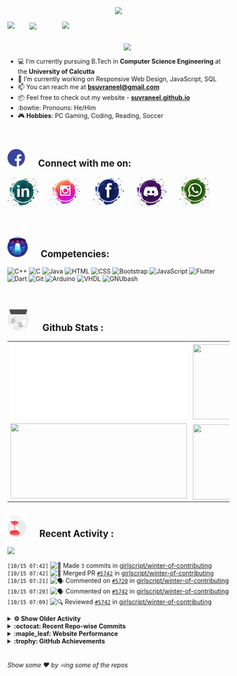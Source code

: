 <!--
[![Header](https://raw.githubusercontent.com/Suvraneel/Suvraneel/master/res/Github%20readme%20Header.png "Portfolio Website")]
(https://suvraneel.github.io/)
-->
<p align="center">
<img src="https://profile-counter.glitch.me/{Suvraneel}/count.svg"></p>

<p>
  <a href=https://open.spotify.com/user/4bio4arq8izb9sba4ly6al54v>
   <img align="right" src="https://spotify-diablo.vercel.app/api/spotify" height=auto width="380">
  </a>
  <img align="center" src="https://readme-typing-svg.herokuapp.com?font=Playfair+Display&color=F70000&size=30&center=true&vCenter=true&multiline=true&weight=100&height=100&width=220&lines=Hey+there%2C;I'm+Suvraneel+!">
  <img align="left" src="https://media.tenor.com/images/043986fe5f470eeb6d86515e6cda30fe/tenor.gif" width="50">
</p>
<br>
<a href="https://suvraneel.github.io" target="_blank"><img align='right' src="https://raw.githubusercontent.com/Suvraneel/Suvraneel/master/res/readme_banner.gif" width="240" height="auto"></a>
<br>

- :computer: I’m currently pursuing B.Tech in **Computer Science Engineering** at the **University of Calcutta**
- :crystal_ball: I’m currently working on Responsive Web Design, JavaScript, SQL
- :mailbox: You can reach me at **bsuvraneel@gmail.com**
- :package: Feel free to check out my website - [**suvraneel.github.io**](https://suvraneel.github.io/)
- :bowtie: Pronouns: He/Him
- :video_game: **Hobbies**: PC Gaming, Coding, Reading, Soccer

<br>
<h2 align=left>
<img src="https://raw.githubusercontent.com/Suvraneel/Suvraneel/master/res/social.gif" height="40" width= auto>
&nbsp;&nbsp;&nbsp;&nbsp;
Connect with me on:
<br></h2>

<p>
<a href="https://www.linkedin.com/in/suvraneel-bhuin" target="_blank">
<img src="https://raw.githubusercontent.com/Suvraneel/Suvraneel/master/res/in.png" height="70" width= auto></a>
&nbsp;&nbsp;&nbsp;&nbsp;&nbsp;
<a href="https://www.instagram.com/el_diablo_suvraneel" target="_blank">
<img src="https://github.com/Suvraneel/Suvraneel/blob/master/res/ig.png" height="70" width= auto></a>
&nbsp;&nbsp;&nbsp;&nbsp;&nbsp;
<!--<a href="https://github.com/Suvraneel" target="_blank">
<img src="https://raw.githubusercontent.com/Suvraneel/Suvraneel/master/res/github.png" height="35" width= auto></a>
&nbsp;&nbsp;&nbsp;&nbsp;&nbsp;-->
<a href="https://www.facebook.com/suvraneel.bhuin" target="_blank">
<img src="https://raw.githubusercontent.com/Suvraneel/Suvraneel/master/res/fb.png" height="70" width= auto></a>
&nbsp;&nbsp;&nbsp;&nbsp;&nbsp;
<a href="https://discord.com/users/851345743935045652/" id="discord">
<img src="https://raw.githubusercontent.com/Suvraneel/Suvraneel/master/res/dc.jpg" height="70" width= auto></a>
&nbsp;&nbsp;&nbsp;&nbsp;&nbsp;
<a href="https://api.whatsapp.com/send?phone=917001967224&text=Hi!%20Suvraneel!!" id="whatsapp">
<img src="https://raw.githubusercontent.com/Suvraneel/Suvraneel/master/res/wp.png" height="70" width= auto></a>
</p>

<!-- Attribution: "Icon made by Freepik from www.flaticon.com"-->
<!--
- **Gmail**: &nbsp;&nbsp;&nbsp;&nbsp;&nbsp;&nbsp;&nbsp;&nbsp;&nbsp;&nbsp;&nbsp;&nbsp; bsuvraneel@gmail.com
- **LinkedIn**: &nbsp;&nbsp;&nbsp;&nbsp;&nbsp;&nbsp;&nbsp;&nbsp; https://www.linkedin.com/in/suvraneel-bhuin/
- **Facebook**: &nbsp;&nbsp;&nbsp;&nbsp;&nbsp;&nbsp; https://www.facebook.com/suvraneel.bhuin
- **Instagram**: &nbsp;&nbsp;&nbsp;&nbsp;&nbsp; https://www.instagram.com/el_diablo_suvraneel
- **Discord**: &nbsp;&nbsp;&nbsp;&nbsp;&nbsp;&nbsp;&nbsp;&nbsp;&nbsp; https://discord.com/users/851345743935045652/
- **WhatsApp**: &nbsp;&nbsp;&nbsp; [+91 7001967224](https://api.whatsapp.com/send?phone=917001967224&text=Hi!%20Suvraneel!!)
-->

<br>
<h2 align=left>
<img src="https://raw.githubusercontent.com/Suvraneel/Suvraneel/master/res/ufo.gif" height="50" width= auto>
&nbsp;&nbsp;&nbsp;&nbsp;
Competencies:
<br></h2>

![C++](https://img.shields.io/badge/CPP-blue?style=for-the-badge&logo=cplusplus&labelColor=006199)
![C](https://img.shields.io/badge/C-black?style=for-the-badge&logo=c&labelColor=black&color=404040)
![Java](https://img.shields.io/badge/Java-orange?style=for-the-badge&logo=java&labelColor=e65c00&color=FE7D37)
![HTML](https://img.shields.io/badge/HTML5-black?style=for-the-badge&logo=html5&labelColor=black&color=red)
![CSS](https://img.shields.io/badge/CSS3-blue?style=for-the-badge&logo=css3&labelColor=006199)
![Bootstrap](https://img.shields.io/badge/Bootstrap-purple?style=for-the-badge&logo=bootstrap&labelColor=black&color=7952B3)
![JavaScript](https://img.shields.io/badge/Javascript-yellow?style=for-the-badge&logo=javascript&labelColor=black&color=DFA200)
![Flutter](https://img.shields.io/badge/Flutter-blue?style=for-the-badge&logo=flutter&labelColor=0a97c2&color=0dbdf2)
![Dart](https://img.shields.io/badge/Dart-blue?style=for-the-badge&logo=dart&labelColor=1f7a7a&color=2eb8b8)
![Git](https://img.shields.io/badge/Git-red?style=for-the-badge&logo=git&labelColor=black&color=red)
![Arduino](https://img.shields.io/badge/Arduino-blue?style=for-the-badge&logo=arduino&labelColor=black&color=00979D)
![VHDL](https://img.shields.io/badge/VHDL-red?style=for-the-badge&logo=xilinx&labelColor=cc0000&color=ff4d4d)
![GNUbash](https://img.shields.io/badge/GNU_Bash-blue?style=for-the-badge&logo=gnubash&labelColor=black&color=4EAA25)

<br>
<h2 align=left>
<img src="https://raw.githubusercontent.com/Suvraneel/Suvraneel/master/res/laptop.gif" height="50" width= auto>
&nbsp;&nbsp;&nbsp;&nbsp;
Github Stats :
<br></h2>

<table>
  <tr>
    <td align="center">
      <img alt="" width="400" src="https://github.com/Suvraneel/Suvraneel/blob/master/metrics.plugin.isocalendar.svg">
    </td>
    <td align="center">
        <img align="right" src ="https://github-readme-stats.vercel.app/api/top-langs/?username=suvraneel&layout=compact&hide_border=true&theme=vision-friendly-dark&langs_count=10&hide=jupyter%20notebook,tex,php" height="170px" width="360px">
    </td>
  </tr>
  <tr>
    <td align="center">
      <img alt="" width="400" src="https://github-readme-stats.vercel.app/api?username=suvraneel&show_icons=true&theme=vision-friendly-dark&hide_border=true" width="360px" height="170px" >
    </td>
    <td align="center">
        <img align="right" src ="https://github-readme-streak-stats.herokuapp.com?user=suvraneel&theme=vision-friendly-dark&hide_border=true" width="360px" height="170px">
    </td>
  </tr>
</table>

<!--
  <img align="left" src="https://github.com/lowlighter/lowlighter/blob/master/metrics.plugin.isocalendar.svg" width="300" height="180">
  <img align="right" src ="https://github-readme-stats.vercel.app/api/top-langs/?username=suvraneel&layout=compact&hide_border=true&theme=vision-friendly-dark&langs_count=10&hide=jupyter%20notebook,tex,php" width="300" height="180">
  <img align="left" src = "https://github-readme-stats.vercel.app/api?username=suvraneel&show_icons=true&theme=vision-friendly-dark&hide_border=true" width="300" height="180">
  <img align="right" src = "https://github-readme-streak-stats.herokuapp.com?user=suvraneel&theme=vision-friendly-dark&hide_border=true" width="300" height="180">
-->

<h2 align="left">
<img src="https://raw.githubusercontent.com/Suvraneel/Suvraneel/master/res/hourglass1.gif" height="50" width= auto>
&nbsp;&nbsp;&nbsp;&nbsp;
Recent Activity :
<br></h2>

<img src="https://activity-graph.herokuapp.com/graph?username=Suvraneel&bg_color=000000&line=ffb812&area=true&color=8135fc&hide_border=true&hide_title=true">

<!--START_SECTION:activity-->
`[10/15 07:42]` <img alt="📝" src="https://github.com/cheesits456/github-activity-readme/raw/master/icons/commit.png" align="top" height="18"> Made `3` commits in [girlscript/winter-of-contributing](https://github.com/girlscript/winter-of-contributing)  
`[10/15 07:42]` <img alt="🎉" src="https://github.com/cheesits456/github-activity-readme/raw/master/icons/merge.png" align="top" height="18"> Merged PR [`#5742`](https://github.com//girlscript/winter-of-contributing/pull/5742 'Cpp/dp/knapsack problem') in [girlscript/winter-of-contributing](https://github.com/girlscript/winter-of-contributing)  
`[10/15 07:21]` <img alt="🗣" src="https://github.com/cheesits456/github-activity-readme/raw/master/icons/comment.png" align="top" height="18"> Commented on [`#5720`](https://github.com//girlscript/winter-of-contributing/issues/5720 'Matrix Exponentiation') in [girlscript/winter-of-contributing](https://github.com/girlscript/winter-of-contributing)  
`[10/15 07:20]` <img alt="🗣" src="https://github.com/cheesits456/github-activity-readme/raw/master/icons/comment.png" align="top" height="18"> Commented on [`#5742`](https://github.com//girlscript/winter-of-contributing/issues/5742 'Cpp/dp/knapsack problem') in [girlscript/winter-of-contributing](https://github.com/girlscript/winter-of-contributing)  
`[10/15 07:09]` <img alt="🔍" src="https://github.com/cheesits456/github-activity-readme/raw/master/icons/review.png" align="top" height="18"> Reviewed [`#5742`](https://github.com//girlscript/winter-of-contributing/pull/5742 'Cpp/dp/knapsack problem') in [girlscript/winter-of-contributing](https://github.com/girlscript/winter-of-contributing)  

<details><summary><b> ⚙️ Show Older Activity</b></summary>

`[10/15 07:08]` <img alt="🔍" src="https://github.com/cheesits456/github-activity-readme/raw/master/icons/review.png" align="top" height="18"> Reviewed [`#5742`](https://github.com//girlscript/winter-of-contributing/pull/5742 'Cpp/dp/knapsack problem') in [girlscript/winter-of-contributing](https://github.com/girlscript/winter-of-contributing)  
`[10/15 07:07]` <img alt="🗣" src="https://github.com/cheesits456/github-activity-readme/raw/master/icons/comment.png" align="top" height="18"> Commented on [`#5559`](https://github.com//girlscript/winter-of-contributing/issues/5559 'School Management System') in [girlscript/winter-of-contributing](https://github.com/girlscript/winter-of-contributing)  
`[10/15 07:06]` <img alt="📝" src="https://github.com/cheesits456/github-activity-readme/raw/master/icons/commit.png" align="top" height="18"> Made `186` commits in [ikavyajain/winter-of-contributing](https://github.com/ikavyajain/winter-of-contributing)  
`[10/15 07:04]` <img alt="❌" src="https://github.com/cheesits456/github-activity-readme/raw/master/icons/pr-close.png" align="top" height="18"> Closed PR [`#3877`](https://github.com//girlscript/winter-of-contributing/pull/3877 'C/CPP  : Nested Loops documentation') in [girlscript/winter-of-contributing](https://github.com/girlscript/winter-of-contributing)  
`[10/15 07:04]` <img alt="🗣" src="https://github.com/cheesits456/github-activity-readme/raw/master/icons/comment.png" align="top" height="18"> Commented on [`#3877`](https://github.com//girlscript/winter-of-contributing/issues/3877 'C/CPP  : Nested Loops documentation') in [girlscript/winter-of-contributing](https://github.com/girlscript/winter-of-contributing)  
`[10/15 06:51]` <img alt="🗣" src="https://github.com/cheesits456/github-activity-readme/raw/master/icons/comment.png" align="top" height="18"> Commented on [`#5630`](https://github.com//girlscript/winter-of-contributing/issues/5630 'C_CPP: PRIM\'S ALGORITHM') in [girlscript/winter-of-contributing](https://github.com/girlscript/winter-of-contributing)  
`[10/15 06:49]` <img alt="🎉" src="https://github.com/cheesits456/github-activity-readme/raw/master/icons/merge.png" align="top" height="18"> Merged PR [`#5946`](https://github.com//girlscript/winter-of-contributing/pull/5946 'Revert "C_CPP: PRIM\'S ALGORITHM"') in [girlscript/winter-of-contributing](https://github.com/girlscript/winter-of-contributing)  
`[10/15 06:49]` <img alt="📝" src="https://github.com/cheesits456/github-activity-readme/raw/master/icons/commit.png" align="top" height="18"> Made `2` commits in [girlscript/winter-of-contributing](https://github.com/girlscript/winter-of-contributing)  
`[10/15 06:49]` <img alt="✅" src="https://github.com/cheesits456/github-activity-readme/raw/master/icons/pr-open.png" align="top" height="18"> Opened PR [`#5946`](https://github.com//girlscript/winter-of-contributing/pull/5946 'Revert "C_CPP: PRIM\'S ALGORITHM"') in [girlscript/winter-of-contributing](https://github.com/girlscript/winter-of-contributing)  
`[10/15 06:48]` <img alt="📂" src="https://github.com/cheesits456/github-activity-readme/raw/master/icons/create-branch.png" align="top" height="18"> Created branch [`revert-5630-C_CPP`](https://github.com/girlscript/winter-of-contributing/tree/revert-5630-C_CPP) in [girlscript/winter-of-contributing](https://github.com/girlscript/winter-of-contributing)  
`[10/15 06:42]` <img alt="📝" src="https://github.com/cheesits456/github-activity-readme/raw/master/icons/commit.png" align="top" height="18"> Made `2` commits in [Suvraneel/Suvraneel](https://github.com/Suvraneel/Suvraneel)  
`[10/15 06:42]` <img alt="🎉" src="https://github.com/cheesits456/github-activity-readme/raw/master/icons/merge.png" align="top" height="18"> Merged PR [`#2`](https://github.com//Suvraneel/Suvraneel/pull/2 '[ImgBot] Optimize images') in [Suvraneel/Suvraneel](https://github.com/Suvraneel/Suvraneel)  
`[10/15 06:42]` <img alt="🔍" src="https://github.com/cheesits456/github-activity-readme/raw/master/icons/review.png" align="top" height="18"> Reviewed [`#2`](https://github.com//Suvraneel/Suvraneel/pull/2 '[ImgBot] Optimize images') in [Suvraneel/Suvraneel](https://github.com/Suvraneel/Suvraneel)  
`[10/15 06:40]` <img alt="🔍" src="https://github.com/cheesits456/github-activity-readme/raw/master/icons/review.png" align="top" height="18"> Reviewed [`#5861`](https://github.com//girlscript/winter-of-contributing/pull/5861 'Randomize Algorithm') in [girlscript/winter-of-contributing](https://github.com/girlscript/winter-of-contributing)  
`[10/15 06:40]` <img alt="🗣" src="https://github.com/cheesits456/github-activity-readme/raw/master/icons/comment.png" align="top" height="18"> Commented on [`#5861`](https://github.com//girlscript/winter-of-contributing/issues/5861 'Randomize Algorithm') in [girlscript/winter-of-contributing](https://github.com/girlscript/winter-of-contributing)  
`[10/15 06:36]` <img alt="🔍" src="https://github.com/cheesits456/github-activity-readme/raw/master/icons/review.png" align="top" height="18"> Reviewed [`#4246`](https://github.com//girlscript/winter-of-contributing/pull/4246 'Create String-Copy_Constructor.md') in [girlscript/winter-of-contributing](https://github.com/girlscript/winter-of-contributing)  
`[10/15 06:34]` <img alt="📝" src="https://github.com/cheesits456/github-activity-readme/raw/master/icons/commit.png" align="top" height="18"> Made `1` commit in [yuvithakur007/winter-of-contributing](https://github.com/yuvithakur007/winter-of-contributing)  
`[10/14 06:53]` <img alt="🗣" src="https://github.com/cheesits456/github-activity-readme/raw/master/icons/comment.png" align="top" height="18"> Commented on [`#5663`](https://github.com//girlscript/winter-of-contributing/issues/5663 'Color Options In Text Mode In C ') in [girlscript/winter-of-contributing](https://github.com/girlscript/winter-of-contributing)  
`[10/13 16:29]` <img alt="🗣" src="https://github.com/cheesits456/github-activity-readme/raw/master/icons/comment.png" align="top" height="18"> Commented on [`#5751`](https://github.com//girlscript/winter-of-contributing/issues/5751 'Added a file in C_CPP ie Number Theory') in [girlscript/winter-of-contributing](https://github.com/girlscript/winter-of-contributing)  
`[10/13 16:29]` <img alt="📝" src="https://github.com/cheesits456/github-activity-readme/raw/master/icons/commit.png" align="top" height="18"> Made `8` commits in [girlscript/winter-of-contributing](https://github.com/girlscript/winter-of-contributing)  
`[10/13 16:29]` <img alt="🎉" src="https://github.com/cheesits456/github-activity-readme/raw/master/icons/merge.png" align="top" height="18"> Merged PR [`#5751`](https://github.com//girlscript/winter-of-contributing/pull/5751 'Added a file in C_CPP ie Number Theory') in [girlscript/winter-of-contributing](https://github.com/girlscript/winter-of-contributing)  
`[10/13 16:28]` <img alt="📝" src="https://github.com/cheesits456/github-activity-readme/raw/master/icons/commit.png" align="top" height="18"> Made `1` commit in [Perpetual-Incantation/winter-of-contributing](https://github.com/Perpetual-Incantation/winter-of-contributing)  
`[10/13 16:11]` <img alt="🗣" src="https://github.com/cheesits456/github-activity-readme/raw/master/icons/comment.png" align="top" height="18"> Commented on [`#5742`](https://github.com//girlscript/winter-of-contributing/issues/5742 'Cpp/dp/knapsack problem') in [girlscript/winter-of-contributing](https://github.com/girlscript/winter-of-contributing)  
`[10/13 16:10]` <img alt="❌" src="https://github.com/cheesits456/github-activity-readme/raw/master/icons/pr-close.png" align="top" height="18"> Reopened PR [`#5742`](https://github.com//girlscript/winter-of-contributing/pull/5742 'Cpp/dp/knapsack problem') in [girlscript/winter-of-contributing](https://github.com/girlscript/winter-of-contributing)  
`[10/13 16:08]` <img alt="🔍" src="https://github.com/cheesits456/github-activity-readme/raw/master/icons/review.png" align="top" height="18"> Reviewed [`#5751`](https://github.com//girlscript/winter-of-contributing/pull/5751 'Added a file in C_CPP ie Number Theory') in [girlscript/winter-of-contributing](https://github.com/girlscript/winter-of-contributing)  
`[10/13 16:07]` <img alt="🔍" src="https://github.com/cheesits456/github-activity-readme/raw/master/icons/review.png" align="top" height="18"> Reviewed [`#5751`](https://github.com//girlscript/winter-of-contributing/pull/5751 'Added a file in C_CPP ie Number Theory') in [girlscript/winter-of-contributing](https://github.com/girlscript/winter-of-contributing)  
`[10/13 07:34]` <img alt="❌" src="https://github.com/cheesits456/github-activity-readme/raw/master/icons/pr-close.png" align="top" height="18"> Closed PR [`#5734`](https://github.com//girlscript/winter-of-contributing/pull/5734 'Function call') in [girlscript/winter-of-contributing](https://github.com/girlscript/winter-of-contributing)  
`[10/13 07:30]` <img alt="📝" src="https://github.com/cheesits456/github-activity-readme/raw/master/icons/commit.png" align="top" height="18"> Made `66` commits in [Suvraneel/winter-of-contributing](https://github.com/Suvraneel/winter-of-contributing)  
`[10/13 07:17]` <img alt="❌" src="https://github.com/cheesits456/github-activity-readme/raw/master/icons/pr-close.png" align="top" height="18"> Closed PR [`#3129`](https://github.com//girlscript/winter-of-contributing/pull/3129 'C prgramming for Beginner cheatsheet .') in [girlscript/winter-of-contributing](https://github.com/girlscript/winter-of-contributing)  
`[10/13 07:16]` <img alt="❌" src="https://github.com/cheesits456/github-activity-readme/raw/master/icons/pr-close.png" align="top" height="18"> Closed PR [`#3493`](https://github.com//girlscript/winter-of-contributing/pull/3493 'Run c cpp using cmd ( command promt )') in [girlscript/winter-of-contributing](https://github.com/girlscript/winter-of-contributing)  
`[10/13 06:29]` <img alt="❌" src="https://github.com/cheesits456/github-activity-readme/raw/master/icons/pr-close.png" align="top" height="18"> Closed PR [`#5724`](https://github.com//girlscript/winter-of-contributing/pull/5724 'Function call') in [girlscript/winter-of-contributing](https://github.com/girlscript/winter-of-contributing)  
`[10/13 06:29]` <img alt="🗣" src="https://github.com/cheesits456/github-activity-readme/raw/master/icons/comment.png" align="top" height="18"> Commented on [`#5724`](https://github.com//girlscript/winter-of-contributing/issues/5724 'Function call') in [girlscript/winter-of-contributing](https://github.com/girlscript/winter-of-contributing)  
`[10/12 15:02]` <img alt="🗣" src="https://github.com/cheesits456/github-activity-readme/raw/master/icons/comment.png" align="top" height="18"> Commented on [`#5451`](https://github.com//girlscript/winter-of-contributing/issues/5451 'Important questions of Stacks') in [girlscript/winter-of-contributing](https://github.com/girlscript/winter-of-contributing)  
`[10/12 15:02]` <img alt="📝" src="https://github.com/cheesits456/github-activity-readme/raw/master/icons/commit.png" align="top" height="18"> Made `4` commits in [girlscript/winter-of-contributing](https://github.com/girlscript/winter-of-contributing)  
`[10/12 15:02]` <img alt="🎉" src="https://github.com/cheesits456/github-activity-readme/raw/master/icons/merge.png" align="top" height="18"> Merged PR [`#5451`](https://github.com//girlscript/winter-of-contributing/pull/5451 'Important questions of Stacks') in [girlscript/winter-of-contributing](https://github.com/girlscript/winter-of-contributing)  
`[10/12 15:01]` <img alt="📝" src="https://github.com/cheesits456/github-activity-readme/raw/master/icons/commit.png" align="top" height="18"> Made `4` commits in [girlscript/winter-of-contributing](https://github.com/girlscript/winter-of-contributing)  
`[10/12 15:01]` <img alt="❗️" src="https://github.com/cheesits456/github-activity-readme/raw/master/icons/issue.png" align="top" height="18"> Closed issue [`#5397`](https://github.com//girlscript/winter-of-contributing/issues/5397 'C_CPP :- Structure Padding in C ') in [girlscript/winter-of-contributing](https://github.com/girlscript/winter-of-contributing)  
`[10/12 15:00]` <img alt="🗣" src="https://github.com/cheesits456/github-activity-readme/raw/master/icons/comment.png" align="top" height="18"> Commented on [`#5601`](https://github.com//girlscript/winter-of-contributing/issues/5601 'C_CPP :- Structure Padding in C language ( In Document Form )') in [girlscript/winter-of-contributing](https://github.com/girlscript/winter-of-contributing)  
`[10/12 15:00]` <img alt="🎉" src="https://github.com/cheesits456/github-activity-readme/raw/master/icons/merge.png" align="top" height="18"> Merged PR [`#5601`](https://github.com//girlscript/winter-of-contributing/pull/5601 'C_CPP :- Structure Padding in C language ( In Document Form )') in [girlscript/winter-of-contributing](https://github.com/girlscript/winter-of-contributing)  
`[10/12 14:59]` <img alt="❗️" src="https://github.com/cheesits456/github-activity-readme/raw/master/icons/issue.png" align="top" height="18"> Closed issue [`#4861`](https://github.com//girlscript/winter-of-contributing/issues/4861 'Array in C++ (STL)') in [girlscript/winter-of-contributing](https://github.com/girlscript/winter-of-contributing)  
`[10/12 14:59]` <img alt="🗣" src="https://github.com/cheesits456/github-activity-readme/raw/master/icons/comment.png" align="top" height="18"> Commented on [`#5582`](https://github.com//girlscript/winter-of-contributing/issues/5582 'Arrays in C++ (STL)') in [girlscript/winter-of-contributing](https://github.com/girlscript/winter-of-contributing)  
`[10/12 14:58]` <img alt="📝" src="https://github.com/cheesits456/github-activity-readme/raw/master/icons/commit.png" align="top" height="18"> Made `2` commits in [Op-panda/winter-of-contributing](https://github.com/Op-panda/winter-of-contributing)  
`[10/12 11:07]` <img alt="📝" src="https://github.com/cheesits456/github-activity-readme/raw/master/icons/commit.png" align="top" height="18"> Made `8` commits in [girlscript/winter-of-contributing](https://github.com/girlscript/winter-of-contributing)  
`[10/12 11:07]` <img alt="🎉" src="https://github.com/cheesits456/github-activity-readme/raw/master/icons/merge.png" align="top" height="18"> Merged PR [`#5658`](https://github.com//girlscript/winter-of-contributing/pull/5658 'Fascinating Patterns') in [girlscript/winter-of-contributing](https://github.com/girlscript/winter-of-contributing)  
`[10/12 11:07]` <img alt="🗣" src="https://github.com/cheesits456/github-activity-readme/raw/master/icons/comment.png" align="top" height="18"> Commented on [`#5658`](https://github.com//girlscript/winter-of-contributing/issues/5658 'Fascinating Patterns') in [girlscript/winter-of-contributing](https://github.com/girlscript/winter-of-contributing)  
`[10/12 06:39]` <img alt="🗣" src="https://github.com/cheesits456/github-activity-readme/raw/master/icons/comment.png" align="top" height="18"> Commented on [`#5232`](https://github.com//girlscript/winter-of-contributing/issues/5232 'Data Abstraction in C++') in [girlscript/winter-of-contributing](https://github.com/girlscript/winter-of-contributing)  
`[10/12 06:39]` <img alt="❌" src="https://github.com/cheesits456/github-activity-readme/raw/master/icons/pr-close.png" align="top" height="18"> Closed PR [`#5232`](https://github.com//girlscript/winter-of-contributing/pull/5232 'Data Abstraction in C++') in [girlscript/winter-of-contributing](https://github.com/girlscript/winter-of-contributing)  
`[10/12 06:36]` <img alt="🗣" src="https://github.com/cheesits456/github-activity-readme/raw/master/icons/comment.png" align="top" height="18"> Commented on [`#5511`](https://github.com//girlscript/winter-of-contributing/issues/5511 'Added the program for phone call scenerio') in [girlscript/winter-of-contributing](https://github.com/girlscript/winter-of-contributing)  
`[10/12 06:22]` <img alt="🗣" src="https://github.com/cheesits456/github-activity-readme/raw/master/icons/comment.png" align="top" height="18"> Commented on [`#5596`](https://github.com//girlscript/winter-of-contributing/issues/5596 'Hollow Rhombus Pattern') in [girlscript/winter-of-contributing](https://github.com/girlscript/winter-of-contributing)  
`[10/12 06:15]` <img alt="❗️" src="https://github.com/cheesits456/github-activity-readme/raw/master/icons/issue.png" align="top" height="18"> Closed issue [`#5135`](https://github.com//girlscript/winter-of-contributing/issues/5135 'Backtracking Algorithm') in [girlscript/winter-of-contributing](https://github.com/girlscript/winter-of-contributing)  
`[10/12 06:14]` <img alt="📝" src="https://github.com/cheesits456/github-activity-readme/raw/master/icons/commit.png" align="top" height="18"> Made `8` commits in [girlscript/winter-of-contributing](https://github.com/girlscript/winter-of-contributing)  
`[10/12 06:14]` <img alt="🎉" src="https://github.com/cheesits456/github-activity-readme/raw/master/icons/merge.png" align="top" height="18"> Merged PR [`#5148`](https://github.com//girlscript/winter-of-contributing/pull/5148 'Backtracking Algorithm') in [girlscript/winter-of-contributing](https://github.com/girlscript/winter-of-contributing)  
`[10/12 06:14]` <img alt="🗣" src="https://github.com/cheesits456/github-activity-readme/raw/master/icons/comment.png" align="top" height="18"> Commented on [`#5148`](https://github.com//girlscript/winter-of-contributing/issues/5148 'Backtracking Algorithm') in [girlscript/winter-of-contributing](https://github.com/girlscript/winter-of-contributing)  
`[10/12 06:11]` <img alt="🗣" src="https://github.com/cheesits456/github-activity-readme/raw/master/icons/comment.png" align="top" height="18"> Commented on [`#5295`](https://github.com//girlscript/winter-of-contributing/issues/5295 'Added Documentaion and Program of Bitmasking') in [girlscript/winter-of-contributing](https://github.com/girlscript/winter-of-contributing)  
`[10/12 06:10]` <img alt="🔍" src="https://github.com/cheesits456/github-activity-readme/raw/master/icons/review.png" align="top" height="18"> Reviewed [`#5601`](https://github.com//girlscript/winter-of-contributing/pull/5601 'C_CPP :- Structure Padding in C language ( In Document Form )') in [girlscript/winter-of-contributing](https://github.com/girlscript/winter-of-contributing)  
`[10/12 06:10]` <img alt="🔍" src="https://github.com/cheesits456/github-activity-readme/raw/master/icons/review.png" align="top" height="18"> Reviewed [`#5601`](https://github.com//girlscript/winter-of-contributing/pull/5601 'C_CPP :- Structure Padding in C language ( In Document Form )') in [girlscript/winter-of-contributing](https://github.com/girlscript/winter-of-contributing)  
`[10/12 05:41]` <img alt="🗣" src="https://github.com/cheesits456/github-activity-readme/raw/master/icons/comment.png" align="top" height="18"> Commented on [`#5295`](https://github.com//girlscript/winter-of-contributing/issues/5295 'Added Documentaion and Program of Bitmasking') in [girlscript/winter-of-contributing](https://github.com/girlscript/winter-of-contributing)  
`[10/12 05:41]` <img alt="❌" src="https://github.com/cheesits456/github-activity-readme/raw/master/icons/pr-close.png" align="top" height="18"> Closed PR [`#5295`](https://github.com//girlscript/winter-of-contributing/pull/5295 'Added Documentaion and Program of Bitmasking') in [girlscript/winter-of-contributing](https://github.com/girlscript/winter-of-contributing)  
`[10/11 21:15]` <img alt="📝" src="https://github.com/cheesits456/github-activity-readme/raw/master/icons/commit.png" align="top" height="18"> Made `1` commit in [Suvraneel/Suvraneel](https://github.com/Suvraneel/Suvraneel)  
`[10/11 21:14]` <img alt="📝" src="https://github.com/cheesits456/github-activity-readme/raw/master/icons/commit.png" align="top" height="18"> Made `1` commit in [Suvraneel/Suvraneel.github.io](https://github.com/Suvraneel/Suvraneel.github.io)  
`[10/11 21:09]` <img alt="📝" src="https://github.com/cheesits456/github-activity-readme/raw/master/icons/commit.png" align="top" height="18"> Made `1` commit in [Suvraneel/Suvraneel](https://github.com/Suvraneel/Suvraneel)  
`[10/11 21:09]` <img alt="📝" src="https://github.com/cheesits456/github-activity-readme/raw/master/icons/commit.png" align="top" height="18"> Made `1` commit in [Suvraneel/Suvraneel.github.io](https://github.com/Suvraneel/Suvraneel.github.io)  
`[10/11 21:09]` <img alt="📝" src="https://github.com/cheesits456/github-activity-readme/raw/master/icons/commit.png" align="top" height="18"> Made `1` commit in [Suvraneel/Suvraneel](https://github.com/Suvraneel/Suvraneel)  
`[10/11 21:08]` <img alt="📝" src="https://github.com/cheesits456/github-activity-readme/raw/master/icons/commit.png" align="top" height="18"> Made `1` commit in [Suvraneel/Suvraneel.github.io](https://github.com/Suvraneel/Suvraneel.github.io)  
`[10/11 20:57]` <img alt="📝" src="https://github.com/cheesits456/github-activity-readme/raw/master/icons/commit.png" align="top" height="18"> Made `1` commit in [Suvraneel/Suvraneel](https://github.com/Suvraneel/Suvraneel)  
`[10/11 20:57]` <img alt="🗣" src="https://github.com/cheesits456/github-activity-readme/raw/master/icons/comment.png" align="top" height="18"> Commented on [`#5`](https://github.com//Suvraneel/Suvraneel.github.io/issues/5 'Added GWOC activity') in [Suvraneel/Suvraneel.github.io](https://github.com/Suvraneel/Suvraneel.github.io)  
`[10/11 20:57]` <img alt="📝" src="https://github.com/cheesits456/github-activity-readme/raw/master/icons/commit.png" align="top" height="18"> Made `4` commits in [Suvraneel/Suvraneel.github.io](https://github.com/Suvraneel/Suvraneel.github.io)  
`[10/11 20:57]` <img alt="🎉" src="https://github.com/cheesits456/github-activity-readme/raw/master/icons/merge.png" align="top" height="18"> Merged PR [`#5`](https://github.com//Suvraneel/Suvraneel.github.io/pull/5 'Added GWOC activity') in [Suvraneel/Suvraneel.github.io](https://github.com/Suvraneel/Suvraneel.github.io)  
`[10/11 20:56]` <img alt="✅" src="https://github.com/cheesits456/github-activity-readme/raw/master/icons/pr-open.png" align="top" height="18"> Opened PR [`#5`](https://github.com//Suvraneel/Suvraneel.github.io/pull/5 'Added GWOC activity') in [Suvraneel/Suvraneel.github.io](https://github.com/Suvraneel/Suvraneel.github.io)  
`[10/11 20:55]` <img alt="❗️" src="https://github.com/cheesits456/github-activity-readme/raw/master/icons/issue.png" align="top" height="18"> Opened issue [`#4`](https://github.com//Suvraneel/Suvraneel.github.io/issues/4 'Add GWOC activity') in [Suvraneel/Suvraneel.github.io](https://github.com/Suvraneel/Suvraneel.github.io)  
`[10/11 20:53]` <img alt="📝" src="https://github.com/cheesits456/github-activity-readme/raw/master/icons/commit.png" align="top" height="18"> Made `1` commit in [Suvraneel/Suvraneel](https://github.com/Suvraneel/Suvraneel)  
`[10/11 20:53]` <img alt="📝" src="https://github.com/cheesits456/github-activity-readme/raw/master/icons/commit.png" align="top" height="18"> Made `1` commit in [Suvraneel/Suvraneel.github.io](https://github.com/Suvraneel/Suvraneel.github.io)  
`[10/11 20:49]` <img alt="📝" src="https://github.com/cheesits456/github-activity-readme/raw/master/icons/commit.png" align="top" height="18"> Made `1` commit in [Suvraneel/Suvraneel](https://github.com/Suvraneel/Suvraneel)  
`[10/11 20:48]` <img alt="📝" src="https://github.com/cheesits456/github-activity-readme/raw/master/icons/commit.png" align="top" height="18"> Made `1` commit in [Suvraneel/Suvraneel.github.io](https://github.com/Suvraneel/Suvraneel.github.io)  
`[10/11 20:30]` <img alt="📝" src="https://github.com/cheesits456/github-activity-readme/raw/master/icons/commit.png" align="top" height="18"> Made `1` commit in [Suvraneel/Suvraneel](https://github.com/Suvraneel/Suvraneel)  
`[10/11 20:29]` <img alt="📝" src="https://github.com/cheesits456/github-activity-readme/raw/master/icons/commit.png" align="top" height="18"> Made `1` commit in [Suvraneel/Suvraneel.github.io](https://github.com/Suvraneel/Suvraneel.github.io)  
`[10/11 20:25]` <img alt="📝" src="https://github.com/cheesits456/github-activity-readme/raw/master/icons/commit.png" align="top" height="18"> Made `1` commit in [Suvraneel/Suvraneel](https://github.com/Suvraneel/Suvraneel)  
`[10/11 20:25]` <img alt="📂" src="https://github.com/cheesits456/github-activity-readme/raw/master/icons/create-branch.png" align="top" height="18"> Created branch [`patch1`](https://github.com/Suvraneel/Suvraneel.github.io/tree/patch1) in [Suvraneel/Suvraneel.github.io](https://github.com/Suvraneel/Suvraneel.github.io)  
`[10/11 20:00]` <img alt="⭐" src="https://github.com/cheesits456/github-activity-readme/raw/master/icons/star.png" align="top" height="18"> Starred [actions/toolkit](https://github.com/actions/toolkit)  
`[10/11 19:59]` <img alt="⭐" src="https://github.com/cheesits456/github-activity-readme/raw/master/icons/star.png" align="top" height="18"> Starred [sdras/awesome-actions](https://github.com/sdras/awesome-actions)  
`[10/11 19:57]` <img alt="⭐" src="https://github.com/cheesits456/github-activity-readme/raw/master/icons/star.png" align="top" height="18"> Starred [florinpop17/app-ideas](https://github.com/florinpop17/app-ideas)  
`[10/11 19:52]` <img alt="🔍" src="https://github.com/cheesits456/github-activity-readme/raw/master/icons/review.png" align="top" height="18"> Reviewed [`#5148`](https://github.com//girlscript/winter-of-contributing/pull/5148 'Backtracking Algorithm') in [girlscript/winter-of-contributing](https://github.com/girlscript/winter-of-contributing)  
`[10/11 19:51]` <img alt="🔍" src="https://github.com/cheesits456/github-activity-readme/raw/master/icons/review.png" align="top" height="18"> Reviewed [`#5148`](https://github.com//girlscript/winter-of-contributing/pull/5148 'Backtracking Algorithm') in [girlscript/winter-of-contributing](https://github.com/girlscript/winter-of-contributing)  
`[10/11 19:50]` <img alt="🔍" src="https://github.com/cheesits456/github-activity-readme/raw/master/icons/review.png" align="top" height="18"> Reviewed [`#5148`](https://github.com//girlscript/winter-of-contributing/pull/5148 'Backtracking Algorithm') in [girlscript/winter-of-contributing](https://github.com/girlscript/winter-of-contributing)  
`[10/11 19:50]` <img alt="🔍" src="https://github.com/cheesits456/github-activity-readme/raw/master/icons/review.png" align="top" height="18"> Reviewed [`#5148`](https://github.com//girlscript/winter-of-contributing/pull/5148 'Backtracking Algorithm') in [girlscript/winter-of-contributing](https://github.com/girlscript/winter-of-contributing)  
`[10/11 19:48]` <img alt="🔍" src="https://github.com/cheesits456/github-activity-readme/raw/master/icons/review.png" align="top" height="18"> Reviewed [`#5148`](https://github.com//girlscript/winter-of-contributing/pull/5148 'Backtracking Algorithm') in [girlscript/winter-of-contributing](https://github.com/girlscript/winter-of-contributing)  
`[10/11 19:42]` <img alt="📝" src="https://github.com/cheesits456/github-activity-readme/raw/master/icons/commit.png" align="top" height="18"> Made `2` commits in [Suvraneel/winter-of-contributing](https://github.com/Suvraneel/winter-of-contributing)  
`[10/11 19:42]` <img alt="🎉" src="https://github.com/cheesits456/github-activity-readme/raw/master/icons/merge.png" align="top" height="18"> Merged PR [`#4`](https://github.com//Suvraneel/winter-of-contributing/pull/4 'Page Replacement Algorithms') in [Suvraneel/winter-of-contributing](https://github.com/Suvraneel/winter-of-contributing)  
`[10/11 19:41]` <img alt="✅" src="https://github.com/cheesits456/github-activity-readme/raw/master/icons/pr-open.png" align="top" height="18"> Opened PR [`#4`](https://github.com//Suvraneel/winter-of-contributing/pull/4 'Add files via upload') in [Suvraneel/winter-of-contributing](https://github.com/Suvraneel/winter-of-contributing)  
`[10/11 19:39]` <img alt="📝" src="https://github.com/cheesits456/github-activity-readme/raw/master/icons/commit.png" align="top" height="18"> Made `1` commit in [Suvraneel/winter-of-contributing](https://github.com/Suvraneel/winter-of-contributing)  
`[10/11 19:36]` <img alt="📂" src="https://github.com/cheesits456/github-activity-readme/raw/master/icons/create-branch.png" align="top" height="18"> Created branch [`patch1`](https://github.com/Suvraneel/winter-of-contributing/tree/patch1) in [Suvraneel/winter-of-contributing](https://github.com/Suvraneel/winter-of-contributing)  
`[10/11 19:35]` <img alt="📂" src="https://github.com/cheesits456/github-activity-readme/raw/master/icons/create-branch.png" align="top" height="18"> Created branch [`hacktoberfest`](https://github.com/Suvraneel/winter-of-contributing/tree/hacktoberfest) in [Suvraneel/winter-of-contributing](https://github.com/Suvraneel/winter-of-contributing)  
`[10/11 16:54]` <img alt="❌" src="https://github.com/cheesits456/github-activity-readme/raw/master/icons/pr-close.png" align="top" height="18"> Closed PR [`#3`](https://github.com//Suvraneel/winter-of-contributing/pull/3 'C cpp') in [Suvraneel/winter-of-contributing](https://github.com/Suvraneel/winter-of-contributing)  
`[10/11 16:54]` <img alt="✅" src="https://github.com/cheesits456/github-activity-readme/raw/master/icons/pr-open.png" align="top" height="18"> Opened PR [`#3`](https://github.com//Suvraneel/winter-of-contributing/pull/3 'C cpp') in [Suvraneel/winter-of-contributing](https://github.com/Suvraneel/winter-of-contributing)  
`[10/11 16:53]` <img alt="📝" src="https://github.com/cheesits456/github-activity-readme/raw/master/icons/commit.png" align="top" height="18"> Made `23` commits in [Suvraneel/winter-of-contributing](https://github.com/Suvraneel/winter-of-contributing)  
`[10/11 16:47]` <img alt="⭐" src="https://github.com/cheesits456/github-activity-readme/raw/master/icons/star.png" align="top" height="18"> Starred [TarikHuber/react-most-wanted](https://github.com/TarikHuber/react-most-wanted)  
`[10/11 16:41]` <img alt="❌" src="https://github.com/cheesits456/github-activity-readme/raw/master/icons/delete.png" align="top" height="18"> Deleted `Suvraneel-main-copy` from [girlscript/winter-of-contributing](https://github.com/girlscript/winter-of-contributing)  
`[10/11 16:41]` <img alt="❌" src="https://github.com/cheesits456/github-activity-readme/raw/master/icons/delete.png" align="top" height="18"> Deleted `Suvraneel-CPP-rebase-1` from [girlscript/winter-of-contributing](https://github.com/girlscript/winter-of-contributing)  
`[10/11 16:39]` <img alt="📝" src="https://github.com/cheesits456/github-activity-readme/raw/master/icons/commit.png" align="top" height="18"> Made `1` commit in [girlscript/winter-of-contributing](https://github.com/girlscript/winter-of-contributing)  
`[10/11 16:34]` <img alt="📂" src="https://github.com/cheesits456/github-activity-readme/raw/master/icons/create-branch.png" align="top" height="18"> Created branch [`Suvraneel-main-copy`](https://github.com/girlscript/winter-of-contributing/tree/Suvraneel-main-copy) in [girlscript/winter-of-contributing](https://github.com/girlscript/winter-of-contributing)  
`[10/11 16:33]` <img alt="📂" src="https://github.com/cheesits456/github-activity-readme/raw/master/icons/create-branch.png" align="top" height="18"> Created branch [`Suvraneel-CPP-rebase-1`](https://github.com/girlscript/winter-of-contributing/tree/Suvraneel-CPP-rebase-1) in [girlscript/winter-of-contributing](https://github.com/girlscript/winter-of-contributing)  
`[10/11 16:21]` <img alt="❗️" src="https://github.com/cheesits456/github-activity-readme/raw/master/icons/issue.png" align="top" height="18"> Opened issue [`#2898`](https://github.com//ZoranPandovski/al-go-rithms/issues/2898 '[C++] optimal Page Replacement Algorithm') in [ZoranPandovski/al-go-rithms](https://github.com/ZoranPandovski/al-go-rithms)  
`[10/11 15:54]` <img alt="❗️" src="https://github.com/cheesits456/github-activity-readme/raw/master/icons/issue.png" align="top" height="18"> Closed issue [`#3035`](https://github.com//girlscript/winter-of-contributing/issues/3035 '[C/C++]:Effective use of Constructor, Destructor and Assignment Operator ') in [girlscript/winter-of-contributing](https://github.com/girlscript/winter-of-contributing)  
`[10/11 15:33]` <img alt="❌" src="https://github.com/cheesits456/github-activity-readme/raw/master/icons/pr-close.png" align="top" height="18"> Closed PR [`#5569`](https://github.com//girlscript/winter-of-contributing/pull/5569 'C/CPP') in [girlscript/winter-of-contributing](https://github.com/girlscript/winter-of-contributing)  
`[10/11 15:31]` <img alt="❗️" src="https://github.com/cheesits456/github-activity-readme/raw/master/icons/issue.png" align="top" height="18"> Opened issue [`#6201`](https://github.com//OpenGenus/cosmos/issues/6201 '[C++] Banker\'s Algorithm') in [OpenGenus/cosmos](https://github.com/OpenGenus/cosmos)  
`[10/11 15:07]` <img alt="🗣" src="https://github.com/cheesits456/github-activity-readme/raw/master/icons/comment.png" align="top" height="18"> Commented on [`#5569`](https://github.com//girlscript/winter-of-contributing/issues/5569 'C/CPP') in [girlscript/winter-of-contributing](https://github.com/girlscript/winter-of-contributing)  
`[10/11 14:54]` <img alt="📝" src="https://github.com/cheesits456/github-activity-readme/raw/master/icons/commit.png" align="top" height="18"> Made `10` commits in [girlscript/winter-of-contributing](https://github.com/girlscript/winter-of-contributing)  
`[10/11 14:54]` <img alt="🎉" src="https://github.com/cheesits456/github-activity-readme/raw/master/icons/merge.png" align="top" height="18"> Merged PR [`#5151`](https://github.com//girlscript/winter-of-contributing/pull/5151 'multiple_inheritance.md') in [girlscript/winter-of-contributing](https://github.com/girlscript/winter-of-contributing)  
`[10/11 14:54]` <img alt="🗣" src="https://github.com/cheesits456/github-activity-readme/raw/master/icons/comment.png" align="top" height="18"> Commented on [`#5151`](https://github.com//girlscript/winter-of-contributing/issues/5151 'multiple_inheritance.md') in [girlscript/winter-of-contributing](https://github.com/girlscript/winter-of-contributing)  
`[10/11 13:49]` <img alt="📝" src="https://github.com/cheesits456/github-activity-readme/raw/master/icons/commit.png" align="top" height="18"> Made `2` commits in [Suvraneel/winter-of-contributing](https://github.com/Suvraneel/winter-of-contributing)  
`[10/11 13:39]` <img alt="✅" src="https://github.com/cheesits456/github-activity-readme/raw/master/icons/pr-open.png" align="top" height="18"> Opened PR [`#5569`](https://github.com//girlscript/winter-of-contributing/pull/5569 'C/CPP') in [girlscript/winter-of-contributing](https://github.com/girlscript/winter-of-contributing)  
`[10/11 13:35]` <img alt="📝" src="https://github.com/cheesits456/github-activity-readme/raw/master/icons/commit.png" align="top" height="18"> Made `708` commits in [Suvraneel/winter-of-contributing](https://github.com/Suvraneel/winter-of-contributing)  
`[10/11 12:55]` <img alt="❌" src="https://github.com/cheesits456/github-activity-readme/raw/master/icons/pr-close.png" align="top" height="18"> Closed PR [`#4094`](https://github.com//girlscript/winter-of-contributing/pull/4094 'avl tree implementation') in [girlscript/winter-of-contributing](https://github.com/girlscript/winter-of-contributing)  
`[10/11 12:55]` <img alt="🗣" src="https://github.com/cheesits456/github-activity-readme/raw/master/icons/comment.png" align="top" height="18"> Commented on [`#4094`](https://github.com//girlscript/winter-of-contributing/issues/4094 'avl tree implementation') in [girlscript/winter-of-contributing](https://github.com/girlscript/winter-of-contributing)  
`[10/11 11:14]` <img alt="🗣" src="https://github.com/cheesits456/github-activity-readme/raw/master/icons/comment.png" align="top" height="18"> Commented on [`#5542`](https://github.com//girlscript/winter-of-contributing/issues/5542 'Matrix Exponentiation') in [girlscript/winter-of-contributing](https://github.com/girlscript/winter-of-contributing)  
`[10/11 11:09]` <img alt="❗️" src="https://github.com/cheesits456/github-activity-readme/raw/master/icons/issue.png" align="top" height="18"> Opened issue [`#2730`](https://github.com//EddieHubCommunity/support/issues/2730 '@Suvraneel') in [EddieHubCommunity/support](https://github.com/EddieHubCommunity/support)  
`[10/11 10:48]` <img alt="📝" src="https://github.com/cheesits456/github-activity-readme/raw/master/icons/commit.png" align="top" height="18"> Made `13` commits in [girlscript/winter-of-contributing](https://github.com/girlscript/winter-of-contributing)  
`[10/11 10:48]` <img alt="🎉" src="https://github.com/cheesits456/github-activity-readme/raw/master/icons/merge.png" align="top" height="18"> Merged PR [`#5082`](https://github.com//girlscript/winter-of-contributing/pull/5082 'C cpp: DFS One shot traversal') in [girlscript/winter-of-contributing](https://github.com/girlscript/winter-of-contributing)  
`[10/11 10:48]` <img alt="🗣" src="https://github.com/cheesits456/github-activity-readme/raw/master/icons/comment.png" align="top" height="18"> Commented on [`#5082`](https://github.com//girlscript/winter-of-contributing/issues/5082 'C cpp: DFS One shot traversal') in [girlscript/winter-of-contributing](https://github.com/girlscript/winter-of-contributing)  
`[10/11 10:45]` <img alt="📝" src="https://github.com/cheesits456/github-activity-readme/raw/master/icons/commit.png" align="top" height="18"> Made `8` commits in [girlscript/winter-of-contributing](https://github.com/girlscript/winter-of-contributing)  
`[10/11 10:45]` <img alt="🎉" src="https://github.com/cheesits456/github-activity-readme/raw/master/icons/merge.png" align="top" height="18"> Merged PR [`#5158`](https://github.com//girlscript/winter-of-contributing/pull/5158 'Longest Palindromic Substring (Using Brute Force Algorithmic Approach)') in [girlscript/winter-of-contributing](https://github.com/girlscript/winter-of-contributing)  
`[10/11 10:45]` <img alt="🗣" src="https://github.com/cheesits456/github-activity-readme/raw/master/icons/comment.png" align="top" height="18"> Commented on [`#5158`](https://github.com//girlscript/winter-of-contributing/issues/5158 'Longest Palindromic Substring (Using Brute Force Algorithmic Approach)') in [girlscript/winter-of-contributing](https://github.com/girlscript/winter-of-contributing)  
`[10/11 10:45]` <img alt="📝" src="https://github.com/cheesits456/github-activity-readme/raw/master/icons/commit.png" align="top" height="18"> Made `1` commit in [swatigupta121/winter-of-contributing](https://github.com/swatigupta121/winter-of-contributing)  
`[10/11 10:42]` <img alt="❗️" src="https://github.com/cheesits456/github-activity-readme/raw/master/icons/issue.png" align="top" height="18"> Closed issue [`#4828`](https://github.com//girlscript/winter-of-contributing/issues/4828 '[C/CPP]: Graph- Flood Fill Algorithm') in [girlscript/winter-of-contributing](https://github.com/girlscript/winter-of-contributing)  
`[10/11 10:42]` <img alt="📝" src="https://github.com/cheesits456/github-activity-readme/raw/master/icons/commit.png" align="top" height="18"> Made `10` commits in [girlscript/winter-of-contributing](https://github.com/girlscript/winter-of-contributing)  
`[10/11 10:42]` <img alt="🎉" src="https://github.com/cheesits456/github-activity-readme/raw/master/icons/merge.png" align="top" height="18"> Merged PR [`#4896`](https://github.com//girlscript/winter-of-contributing/pull/4896 'feat: Flood Fill Algorithm') in [girlscript/winter-of-contributing](https://github.com/girlscript/winter-of-contributing)  
`[10/11 10:42]` <img alt="🗣" src="https://github.com/cheesits456/github-activity-readme/raw/master/icons/comment.png" align="top" height="18"> Commented on [`#4896`](https://github.com//girlscript/winter-of-contributing/issues/4896 'feat: Flood Fill Algorithm') in [girlscript/winter-of-contributing](https://github.com/girlscript/winter-of-contributing)  
`[10/11 06:58]` <img alt="🔍" src="https://github.com/cheesits456/github-activity-readme/raw/master/icons/review.png" align="top" height="18"> Reviewed [`#5158`](https://github.com//girlscript/winter-of-contributing/pull/5158 'Longest Palindromic Substring (Using Brute Force Algorithmic Approach)') in [girlscript/winter-of-contributing](https://github.com/girlscript/winter-of-contributing)  
`[10/11 06:57]` <img alt="🔍" src="https://github.com/cheesits456/github-activity-readme/raw/master/icons/review.png" align="top" height="18"> Reviewed [`#5158`](https://github.com//girlscript/winter-of-contributing/pull/5158 'Longest Palindromic Substring (Using Brute Force Algorithmic Approach)') in [girlscript/winter-of-contributing](https://github.com/girlscript/winter-of-contributing)  
`[10/11 06:57]` <img alt="🔍" src="https://github.com/cheesits456/github-activity-readme/raw/master/icons/review.png" align="top" height="18"> Reviewed [`#5158`](https://github.com//girlscript/winter-of-contributing/pull/5158 'Longest Palindromic Substring (Using Brute Force Algorithmic Approach)') in [girlscript/winter-of-contributing](https://github.com/girlscript/winter-of-contributing)  
`[10/11 06:51]` <img alt="🔍" src="https://github.com/cheesits456/github-activity-readme/raw/master/icons/review.png" align="top" height="18"> Reviewed [`#5082`](https://github.com//girlscript/winter-of-contributing/pull/5082 'C cpp: DFS One shot traversal') in [girlscript/winter-of-contributing](https://github.com/girlscript/winter-of-contributing)  
`[10/11 06:51]` <img alt="🔍" src="https://github.com/cheesits456/github-activity-readme/raw/master/icons/review.png" align="top" height="18"> Reviewed [`#5082`](https://github.com//girlscript/winter-of-contributing/pull/5082 'C cpp: DFS One shot traversal') in [girlscript/winter-of-contributing](https://github.com/girlscript/winter-of-contributing)  
`[10/11 06:41]` <img alt="🗣" src="https://github.com/cheesits456/github-activity-readme/raw/master/icons/comment.png" align="top" height="18"> Commented on [`#5283`](https://github.com//girlscript/winter-of-contributing/issues/5283 'Game using C++') in [girlscript/winter-of-contributing](https://github.com/girlscript/winter-of-contributing)  
`[10/11 06:36]` <img alt="❗️" src="https://github.com/cheesits456/github-activity-readme/raw/master/icons/issue.png" align="top" height="18"> Closed issue [`#5144`](https://github.com//girlscript/winter-of-contributing/issues/5144 'Stack Video') in [girlscript/winter-of-contributing](https://github.com/girlscript/winter-of-contributing)  
`[10/11 06:36]` <img alt="📝" src="https://github.com/cheesits456/github-activity-readme/raw/master/icons/commit.png" align="top" height="18"> Made `6` commits in [girlscript/winter-of-contributing](https://github.com/girlscript/winter-of-contributing)  
`[10/11 06:36]` <img alt="🎉" src="https://github.com/cheesits456/github-activity-readme/raw/master/icons/merge.png" align="top" height="18"> Merged PR [`#5262`](https://github.com//girlscript/winter-of-contributing/pull/5262 'Stack_Video.md') in [girlscript/winter-of-contributing](https://github.com/girlscript/winter-of-contributing)  
`[10/11 06:35]` <img alt="🗣" src="https://github.com/cheesits456/github-activity-readme/raw/master/icons/comment.png" align="top" height="18"> Commented on [`#5262`](https://github.com//girlscript/winter-of-contributing/issues/5262 'Stack_Video.md') in [girlscript/winter-of-contributing](https://github.com/girlscript/winter-of-contributing)  
`[10/11 06:34]` <img alt="🔍" src="https://github.com/cheesits456/github-activity-readme/raw/master/icons/review.png" align="top" height="18"> Reviewed [`#4896`](https://github.com//girlscript/winter-of-contributing/pull/4896 'feat: Flood Fill Algorithm') in [girlscript/winter-of-contributing](https://github.com/girlscript/winter-of-contributing)  
`[10/11 06:34]` <img alt="🔍" src="https://github.com/cheesits456/github-activity-readme/raw/master/icons/review.png" align="top" height="18"> Reviewed [`#4896`](https://github.com//girlscript/winter-of-contributing/pull/4896 'feat: Flood Fill Algorithm') in [girlscript/winter-of-contributing](https://github.com/girlscript/winter-of-contributing)  
`[10/11 06:33]` <img alt="🔍" src="https://github.com/cheesits456/github-activity-readme/raw/master/icons/review.png" align="top" height="18"> Reviewed [`#4896`](https://github.com//girlscript/winter-of-contributing/pull/4896 'feat: Flood Fill Algorithm') in [girlscript/winter-of-contributing](https://github.com/girlscript/winter-of-contributing)  
`[10/11 06:33]` <img alt="🔍" src="https://github.com/cheesits456/github-activity-readme/raw/master/icons/review.png" align="top" height="18"> Reviewed [`#4896`](https://github.com//girlscript/winter-of-contributing/pull/4896 'feat: Flood Fill Algorithm') in [girlscript/winter-of-contributing](https://github.com/girlscript/winter-of-contributing)  
`[10/11 06:24]` <img alt="🔍" src="https://github.com/cheesits456/github-activity-readme/raw/master/icons/review.png" align="top" height="18"> Reviewed [`#4686`](https://github.com//girlscript/winter-of-contributing/pull/4686 'Created pattern.md') in [girlscript/winter-of-contributing](https://github.com/girlscript/winter-of-contributing)  
`[10/11 06:24]` <img alt="🔍" src="https://github.com/cheesits456/github-activity-readme/raw/master/icons/review.png" align="top" height="18"> Reviewed [`#4686`](https://github.com//girlscript/winter-of-contributing/pull/4686 'Created pattern.md') in [girlscript/winter-of-contributing](https://github.com/girlscript/winter-of-contributing)  
`[10/11 06:24]` <img alt="🔍" src="https://github.com/cheesits456/github-activity-readme/raw/master/icons/review.png" align="top" height="18"> Reviewed [`#4686`](https://github.com//girlscript/winter-of-contributing/pull/4686 'Created pattern.md') in [girlscript/winter-of-contributing](https://github.com/girlscript/winter-of-contributing)  
`[10/11 06:19]` <img alt="🗣" src="https://github.com/cheesits456/github-activity-readme/raw/master/icons/comment.png" align="top" height="18"> Commented on [`#4771`](https://github.com//girlscript/winter-of-contributing/issues/4771 'Assignment Operators in C++') in [girlscript/winter-of-contributing](https://github.com/girlscript/winter-of-contributing)  
`[10/11 06:18]` <img alt="🔍" src="https://github.com/cheesits456/github-activity-readme/raw/master/icons/review.png" align="top" height="18"> Reviewed [`#4278`](https://github.com//girlscript/winter-of-contributing/pull/4278 'Added the Sudoku Solver using cpp documentation') in [girlscript/winter-of-contributing](https://github.com/girlscript/winter-of-contributing)  
`[10/11 06:17]` <img alt="🔍" src="https://github.com/cheesits456/github-activity-readme/raw/master/icons/review.png" align="top" height="18"> Reviewed [`#4278`](https://github.com//girlscript/winter-of-contributing/pull/4278 'Added the Sudoku Solver using cpp documentation') in [girlscript/winter-of-contributing](https://github.com/girlscript/winter-of-contributing)  
`[10/11 06:17]` <img alt="🔍" src="https://github.com/cheesits456/github-activity-readme/raw/master/icons/review.png" align="top" height="18"> Reviewed [`#4278`](https://github.com//girlscript/winter-of-contributing/pull/4278 'Added the Sudoku Solver using cpp documentation') in [girlscript/winter-of-contributing](https://github.com/girlscript/winter-of-contributing)  
`[10/11 06:16]` <img alt="🔍" src="https://github.com/cheesits456/github-activity-readme/raw/master/icons/review.png" align="top" height="18"> Reviewed [`#4278`](https://github.com//girlscript/winter-of-contributing/pull/4278 'Added the Sudoku Solver using cpp documentation') in [girlscript/winter-of-contributing](https://github.com/girlscript/winter-of-contributing)  
`[10/11 06:13]` <img alt="📝" src="https://github.com/cheesits456/github-activity-readme/raw/master/icons/commit.png" align="top" height="18"> Made `2` commits in [stutimohta20/winter-of-contributing](https://github.com/stutimohta20/winter-of-contributing)  
`[10/11 06:10]` <img alt="🗣" src="https://github.com/cheesits456/github-activity-readme/raw/master/icons/comment.png" align="top" height="18"> Commented on [`#4278`](https://github.com//girlscript/winter-of-contributing/issues/4278 'Added the Sudoku Solver using cpp documentation') in [girlscript/winter-of-contributing](https://github.com/girlscript/winter-of-contributing)  
`[10/11 06:10]` <img alt="📝" src="https://github.com/cheesits456/github-activity-readme/raw/master/icons/commit.png" align="top" height="18"> Made `1` commit in [stutimohta20/winter-of-contributing](https://github.com/stutimohta20/winter-of-contributing)  
`[10/11 06:08]` <img alt="🗣" src="https://github.com/cheesits456/github-activity-readme/raw/master/icons/comment.png" align="top" height="18"> Commented on [`#4278`](https://github.com//girlscript/winter-of-contributing/issues/4278 'Added the Sudoku Solver using cpp documentation') in [girlscript/winter-of-contributing](https://github.com/girlscript/winter-of-contributing)  
`[10/11 06:00]` <img alt="🔍" src="https://github.com/cheesits456/github-activity-readme/raw/master/icons/review.png" align="top" height="18"> Reviewed [`#5148`](https://github.com//girlscript/winter-of-contributing/pull/5148 'Backtracking Algorithm') in [girlscript/winter-of-contributing](https://github.com/girlscript/winter-of-contributing)  
`[10/11 06:00]` <img alt="🔍" src="https://github.com/cheesits456/github-activity-readme/raw/master/icons/review.png" align="top" height="18"> Reviewed [`#5148`](https://github.com//girlscript/winter-of-contributing/pull/5148 'Backtracking Algorithm') in [girlscript/winter-of-contributing](https://github.com/girlscript/winter-of-contributing)  
`[10/11 05:57]` <img alt="🗣" src="https://github.com/cheesits456/github-activity-readme/raw/master/icons/comment.png" align="top" height="18"> Commented on [`#5148`](https://github.com//girlscript/winter-of-contributing/issues/5148 'Backtracking Algorithm') in [girlscript/winter-of-contributing](https://github.com/girlscript/winter-of-contributing)  
`[10/10 19:07]` <img alt="❗️" src="https://github.com/cheesits456/github-activity-readme/raw/master/icons/issue.png" align="top" height="18"> Closed issue [`#5391`](https://github.com//girlscript/winter-of-contributing/issues/5391 'gcc/g++ installation guide for ubuntu users') in [girlscript/winter-of-contributing](https://github.com/girlscript/winter-of-contributing)  
`[10/10 19:07]` <img alt="📝" src="https://github.com/cheesits456/github-activity-readme/raw/master/icons/commit.png" align="top" height="18"> Made `9` commits in [girlscript/winter-of-contributing](https://github.com/girlscript/winter-of-contributing)  
`[10/10 19:07]` <img alt="🎉" src="https://github.com/cheesits456/github-activity-readme/raw/master/icons/merge.png" align="top" height="18"> Merged PR [`#5459`](https://github.com//girlscript/winter-of-contributing/pull/5459 'gcc/g++ Installation guide for linux users') in [girlscript/winter-of-contributing](https://github.com/girlscript/winter-of-contributing)  
`[10/10 19:07]` <img alt="🗣" src="https://github.com/cheesits456/github-activity-readme/raw/master/icons/comment.png" align="top" height="18"> Commented on [`#5459`](https://github.com//girlscript/winter-of-contributing/issues/5459 'gcc/g++ Installation guide for linux users') in [girlscript/winter-of-contributing](https://github.com/girlscript/winter-of-contributing)  
`[10/10 19:07]` <img alt="🔍" src="https://github.com/cheesits456/github-activity-readme/raw/master/icons/review.png" align="top" height="18"> Reviewed [`#5459`](https://github.com//girlscript/winter-of-contributing/pull/5459 'gcc/g++ Installation guide for linux users') in [girlscript/winter-of-contributing](https://github.com/girlscript/winter-of-contributing)  
`[10/10 19:00]` <img alt="📝" src="https://github.com/cheesits456/github-activity-readme/raw/master/icons/commit.png" align="top" height="18"> Made `1` commit in [vasu-1/winter-of-contributing](https://github.com/vasu-1/winter-of-contributing)  
`[10/10 08:13]` <img alt="🗣" src="https://github.com/cheesits456/github-activity-readme/raw/master/icons/comment.png" align="top" height="18"> Commented on [`#4988`](https://github.com//girlscript/winter-of-contributing/issues/4988 'Adding Documentation on Goldbach Conjecture') in [girlscript/winter-of-contributing](https://github.com/girlscript/winter-of-contributing)  
`[10/10 08:13]` <img alt="📝" src="https://github.com/cheesits456/github-activity-readme/raw/master/icons/commit.png" align="top" height="18"> Made `5` commits in [girlscript/winter-of-contributing](https://github.com/girlscript/winter-of-contributing)  
`[10/10 08:13]` <img alt="🎉" src="https://github.com/cheesits456/github-activity-readme/raw/master/icons/merge.png" align="top" height="18"> Merged PR [`#4988`](https://github.com//girlscript/winter-of-contributing/pull/4988 'Adding Documentation on Goldbach Conjecture') in [girlscript/winter-of-contributing](https://github.com/girlscript/winter-of-contributing)  
`[10/10 08:11]` <img alt="📝" src="https://github.com/cheesits456/github-activity-readme/raw/master/icons/commit.png" align="top" height="18"> Made `1` commit in [anisha-01-phoenix/winter-of-contributing](https://github.com/anisha-01-phoenix/winter-of-contributing)  
`[10/10 08:10]` <img alt="🔍" src="https://github.com/cheesits456/github-activity-readme/raw/master/icons/review.png" align="top" height="18"> Reviewed [`#4988`](https://github.com//girlscript/winter-of-contributing/pull/4988 'Adding Documentation on Goldbach Conjecture') in [girlscript/winter-of-contributing](https://github.com/girlscript/winter-of-contributing)  
`[10/10 08:10]` <img alt="🔍" src="https://github.com/cheesits456/github-activity-readme/raw/master/icons/review.png" align="top" height="18"> Reviewed [`#4988`](https://github.com//girlscript/winter-of-contributing/pull/4988 'Adding Documentation on Goldbach Conjecture') in [girlscript/winter-of-contributing](https://github.com/girlscript/winter-of-contributing)  
`[10/10 08:08]` <img alt="❗️" src="https://github.com/cheesits456/github-activity-readme/raw/master/icons/issue.png" align="top" height="18"> Closed issue [`#4777`](https://github.com//girlscript/winter-of-contributing/issues/4777 'Euclid Algorithm for GCD in C++') in [girlscript/winter-of-contributing](https://github.com/girlscript/winter-of-contributing)  
`[10/10 08:08]` <img alt="📝" src="https://github.com/cheesits456/github-activity-readme/raw/master/icons/commit.png" align="top" height="18"> Made `11` commits in [girlscript/winter-of-contributing](https://github.com/girlscript/winter-of-contributing)  
`[10/10 08:08]` <img alt="🎉" src="https://github.com/cheesits456/github-activity-readme/raw/master/icons/merge.png" align="top" height="18"> Merged PR [`#5095`](https://github.com//girlscript/winter-of-contributing/pull/5095 'Added Euclid Algorithm for GCD') in [girlscript/winter-of-contributing](https://github.com/girlscript/winter-of-contributing)  
`[10/10 08:07]` <img alt="🗣" src="https://github.com/cheesits456/github-activity-readme/raw/master/icons/comment.png" align="top" height="18"> Commented on [`#5095`](https://github.com//girlscript/winter-of-contributing/issues/5095 'Added Euclid Algorithm for GCD') in [girlscript/winter-of-contributing](https://github.com/girlscript/winter-of-contributing)  
`[10/10 08:07]` <img alt="📝" src="https://github.com/cheesits456/github-activity-readme/raw/master/icons/commit.png" align="top" height="18"> Made `182` commits in [aman12207/winter-of-contributing](https://github.com/aman12207/winter-of-contributing)  
`[10/09 20:23]` <img alt="🔍" src="https://github.com/cheesits456/github-activity-readme/raw/master/icons/review.png" align="top" height="18"> Reviewed [`#5262`](https://github.com//girlscript/winter-of-contributing/pull/5262 'Create Stack_Video.md') in [girlscript/winter-of-contributing](https://github.com/girlscript/winter-of-contributing)  
`[10/09 20:23]` <img alt="🔍" src="https://github.com/cheesits456/github-activity-readme/raw/master/icons/review.png" align="top" height="18"> Reviewed [`#5262`](https://github.com//girlscript/winter-of-contributing/pull/5262 'Create Stack_Video.md') in [girlscript/winter-of-contributing](https://github.com/girlscript/winter-of-contributing)  
`[10/09 20:20]` <img alt="🗣" src="https://github.com/cheesits456/github-activity-readme/raw/master/icons/comment.png" align="top" height="18"> Commented on [`#5262`](https://github.com//girlscript/winter-of-contributing/issues/5262 'Create Stack_Video.md') in [girlscript/winter-of-contributing](https://github.com/girlscript/winter-of-contributing)  
`[10/09 20:10]` <img alt="🗣" src="https://github.com/cheesits456/github-activity-readme/raw/master/icons/comment.png" align="top" height="18"> Commented on [`#5016`](https://github.com//girlscript/winter-of-contributing/issues/5016 '[C_CPP]: concept of arrays(videos)#3434') in [girlscript/winter-of-contributing](https://github.com/girlscript/winter-of-contributing)  
`[10/09 19:47]` <img alt="🗣" src="https://github.com/cheesits456/github-activity-readme/raw/master/icons/comment.png" align="top" height="18"> Commented on [`#1140`](https://github.com//mwittrien/BetterDiscordAddons/issues/1140 '[BUG] - Server switch malfunction on Windows 11') in [mwittrien/BetterDiscordAddons](https://github.com/mwittrien/BetterDiscordAddons)  
`[10/09 19:47]` <img alt="❗️" src="https://github.com/cheesits456/github-activity-readme/raw/master/icons/issue.png" align="top" height="18"> Closed issue [`#1140`](https://github.com//mwittrien/BetterDiscordAddons/issues/1140 '[BUG] - Server switch malfunction on Windows 11') in [mwittrien/BetterDiscordAddons](https://github.com/mwittrien/BetterDiscordAddons)  
`[10/09 19:44]` <img alt="❗️" src="https://github.com/cheesits456/github-activity-readme/raw/master/icons/issue.png" align="top" height="18"> Opened issue [`#1140`](https://github.com//mwittrien/BetterDiscordAddons/issues/1140 '[BUG] - Server switch malfunction on Windows 11') in [mwittrien/BetterDiscordAddons](https://github.com/mwittrien/BetterDiscordAddons)  
`[10/09 19:37]` <img alt="❗️" src="https://github.com/cheesits456/github-activity-readme/raw/master/icons/issue.png" align="top" height="18"> Closed issue [`#988`](https://github.com//Jiiks/BetterDiscordApp/issues/988 'Server switch malfunction on Windows 11') in [Jiiks/BetterDiscordApp](https://github.com/Jiiks/BetterDiscordApp)  
`[10/09 19:37]` <img alt="🗣" src="https://github.com/cheesits456/github-activity-readme/raw/master/icons/comment.png" align="top" height="18"> Commented on [`#988`](https://github.com//Jiiks/BetterDiscordApp/issues/988 'Server switch malfunction on Windows 11') in [Jiiks/BetterDiscordApp](https://github.com/Jiiks/BetterDiscordApp)  
`[10/09 19:34]` <img alt="❗️" src="https://github.com/cheesits456/github-activity-readme/raw/master/icons/issue.png" align="top" height="18"> Closed issue [`#3670`](https://github.com//girlscript/winter-of-contributing/issues/3670 'Binary Tree: ') in [girlscript/winter-of-contributing](https://github.com/girlscript/winter-of-contributing)  
`[10/09 19:33]` <img alt="📝" src="https://github.com/cheesits456/github-activity-readme/raw/master/icons/commit.png" align="top" height="18"> Made `13` commits in [girlscript/winter-of-contributing](https://github.com/girlscript/winter-of-contributing)  
`[10/09 19:33]` <img alt="🎉" src="https://github.com/cheesits456/github-activity-readme/raw/master/icons/merge.png" align="top" height="18"> Merged PR [`#4280`](https://github.com//girlscript/winter-of-contributing/pull/4280 'Binary_Tree_Basics') in [girlscript/winter-of-contributing](https://github.com/girlscript/winter-of-contributing)  
`[10/09 19:33]` <img alt="🔍" src="https://github.com/cheesits456/github-activity-readme/raw/master/icons/review.png" align="top" height="18"> Reviewed [`#4280`](https://github.com//girlscript/winter-of-contributing/pull/4280 'Binary_Tree_Basics') in [girlscript/winter-of-contributing](https://github.com/girlscript/winter-of-contributing)  
`[10/09 19:30]` <img alt="🔍" src="https://github.com/cheesits456/github-activity-readme/raw/master/icons/review.png" align="top" height="18"> Reviewed [`#5095`](https://github.com//girlscript/winter-of-contributing/pull/5095 'Added Euclid Algorithm for GCD') in [girlscript/winter-of-contributing](https://github.com/girlscript/winter-of-contributing)  
`[10/09 19:22]` <img alt="🔍" src="https://github.com/cheesits456/github-activity-readme/raw/master/icons/review.png" align="top" height="18"> Reviewed [`#4988`](https://github.com//girlscript/winter-of-contributing/pull/4988 'Adding Documentation on Goldbach Conjecture') in [girlscript/winter-of-contributing](https://github.com/girlscript/winter-of-contributing)  
`[10/09 19:22]` <img alt="🔍" src="https://github.com/cheesits456/github-activity-readme/raw/master/icons/review.png" align="top" height="18"> Reviewed [`#4988`](https://github.com//girlscript/winter-of-contributing/pull/4988 'Adding Documentation on Goldbach Conjecture') in [girlscript/winter-of-contributing](https://github.com/girlscript/winter-of-contributing)  
`[10/09 19:20]` <img alt="🔍" src="https://github.com/cheesits456/github-activity-readme/raw/master/icons/review.png" align="top" height="18"> Reviewed [`#4686`](https://github.com//girlscript/winter-of-contributing/pull/4686 'Created pattern.md') in [girlscript/winter-of-contributing](https://github.com/girlscript/winter-of-contributing)  
`[10/09 19:19]` <img alt="🔍" src="https://github.com/cheesits456/github-activity-readme/raw/master/icons/review.png" align="top" height="18"> Reviewed [`#4686`](https://github.com//girlscript/winter-of-contributing/pull/4686 'Created pattern.md') in [girlscript/winter-of-contributing](https://github.com/girlscript/winter-of-contributing)  
`[10/09 19:19]` <img alt="🔍" src="https://github.com/cheesits456/github-activity-readme/raw/master/icons/review.png" align="top" height="18"> Reviewed [`#4686`](https://github.com//girlscript/winter-of-contributing/pull/4686 'Created pattern.md') in [girlscript/winter-of-contributing](https://github.com/girlscript/winter-of-contributing)  
`[10/09 19:16]` <img alt="🗣" src="https://github.com/cheesits456/github-activity-readme/raw/master/icons/comment.png" align="top" height="18"> Commented on [`#5199`](https://github.com//girlscript/winter-of-contributing/issues/5199 'Functions In C') in [girlscript/winter-of-contributing](https://github.com/girlscript/winter-of-contributing)  
`[10/09 16:27]` <img alt="🗣" src="https://github.com/cheesits456/github-activity-readme/raw/master/icons/comment.png" align="top" height="18"> Commented on [`#988`](https://github.com//Jiiks/BetterDiscordApp/issues/988 'Server switch malfunction on Windows 11') in [Jiiks/BetterDiscordApp](https://github.com/Jiiks/BetterDiscordApp)  
`[10/09 16:11]` <img alt="❗️" src="https://github.com/cheesits456/github-activity-readme/raw/master/icons/issue.png" align="top" height="18"> Opened issue [`#988`](https://github.com//Jiiks/BetterDiscordApp/issues/988 'Server switch malfunction on Windows 11') in [Jiiks/BetterDiscordApp](https://github.com/Jiiks/BetterDiscordApp)  
`[10/09 15:47]` <img alt="🔍" src="https://github.com/cheesits456/github-activity-readme/raw/master/icons/review.png" align="top" height="18"> Reviewed [`#4988`](https://github.com//girlscript/winter-of-contributing/pull/4988 'Adding Documentation on Goldbach Conjecture') in [girlscript/winter-of-contributing](https://github.com/girlscript/winter-of-contributing)  
`[10/09 15:47]` <img alt="🔍" src="https://github.com/cheesits456/github-activity-readme/raw/master/icons/review.png" align="top" height="18"> Reviewed [`#4988`](https://github.com//girlscript/winter-of-contributing/pull/4988 'Adding Documentation on Goldbach Conjecture') in [girlscript/winter-of-contributing](https://github.com/girlscript/winter-of-contributing)  
`[10/09 15:42]` <img alt="🗣" src="https://github.com/cheesits456/github-activity-readme/raw/master/icons/comment.png" align="top" height="18"> Commented on [`#4988`](https://github.com//girlscript/winter-of-contributing/issues/4988 'Adding Documentation on Goldbach Conjecture') in [girlscript/winter-of-contributing](https://github.com/girlscript/winter-of-contributing)  
`[10/09 15:24]` <img alt="🗣" src="https://github.com/cheesits456/github-activity-readme/raw/master/icons/comment.png" align="top" height="18"> Commented on [`#4280`](https://github.com//girlscript/winter-of-contributing/issues/4280 'Binary_Tree_Basics') in [girlscript/winter-of-contributing](https://github.com/girlscript/winter-of-contributing)  
`[10/09 15:21]` <img alt="🔍" src="https://github.com/cheesits456/github-activity-readme/raw/master/icons/review.png" align="top" height="18"> Reviewed [`#4280`](https://github.com//girlscript/winter-of-contributing/pull/4280 'Binary_Tree_Basics') in [girlscript/winter-of-contributing](https://github.com/girlscript/winter-of-contributing)  
`[10/09 15:21]` <img alt="🔍" src="https://github.com/cheesits456/github-activity-readme/raw/master/icons/review.png" align="top" height="18"> Reviewed [`#4280`](https://github.com//girlscript/winter-of-contributing/pull/4280 'Binary_Tree_Basics') in [girlscript/winter-of-contributing](https://github.com/girlscript/winter-of-contributing)  
`[10/09 14:50]` <img alt="🗣" src="https://github.com/cheesits456/github-activity-readme/raw/master/icons/comment.png" align="top" height="18"> Commented on [`#4280`](https://github.com//girlscript/winter-of-contributing/issues/4280 'Binary_Tree_Basics') in [girlscript/winter-of-contributing](https://github.com/girlscript/winter-of-contributing)  
`[10/09 14:10]` <img alt="🔍" src="https://github.com/cheesits456/github-activity-readme/raw/master/icons/review.png" align="top" height="18"> Reviewed [`#5016`](https://github.com//girlscript/winter-of-contributing/pull/5016 '[C_CPP]: concept of arrays(videos)#3434') in [girlscript/winter-of-contributing](https://github.com/girlscript/winter-of-contributing)  
`[10/09 14:10]` <img alt="🔍" src="https://github.com/cheesits456/github-activity-readme/raw/master/icons/review.png" align="top" height="18"> Reviewed [`#5016`](https://github.com//girlscript/winter-of-contributing/pull/5016 '[C_CPP]: concept of arrays(videos)#3434') in [girlscript/winter-of-contributing](https://github.com/girlscript/winter-of-contributing)  
`[10/09 14:08]` <img alt="📝" src="https://github.com/cheesits456/github-activity-readme/raw/master/icons/commit.png" align="top" height="18"> Made `20` commits in [girlscript/winter-of-contributing](https://github.com/girlscript/winter-of-contributing)  
`[10/09 14:08]` <img alt="🎉" src="https://github.com/cheesits456/github-activity-readme/raw/master/icons/merge.png" align="top" height="18"> Merged PR [`#5131`](https://github.com//girlscript/winter-of-contributing/pull/5131 'Basic Recursion Questions') in [girlscript/winter-of-contributing](https://github.com/girlscript/winter-of-contributing)  
`[10/09 14:08]` <img alt="🗣" src="https://github.com/cheesits456/github-activity-readme/raw/master/icons/comment.png" align="top" height="18"> Commented on [`#5131`](https://github.com//girlscript/winter-of-contributing/issues/5131 'Basic Recursion Questions') in [girlscript/winter-of-contributing](https://github.com/girlscript/winter-of-contributing)  
`[10/09 14:00]` <img alt="🗣" src="https://github.com/cheesits456/github-activity-readme/raw/master/icons/comment.png" align="top" height="18"> Commented on [`#4094`](https://github.com//girlscript/winter-of-contributing/issues/4094 'avl tree implementation') in [girlscript/winter-of-contributing](https://github.com/girlscript/winter-of-contributing)  
`[10/09 13:58]` <img alt="❌" src="https://github.com/cheesits456/github-activity-readme/raw/master/icons/delete.png" align="top" height="18"> Deleted `main-copy` from [girlscript/winter-of-contributing](https://github.com/girlscript/winter-of-contributing)  
`[10/09 13:58]` <img alt="❌" src="https://github.com/cheesits456/github-activity-readme/raw/master/icons/delete.png" align="top" height="18"> Deleted `C_CPP-copy` from [girlscript/winter-of-contributing](https://github.com/girlscript/winter-of-contributing)  
`[10/09 13:40]` <img alt="📂" src="https://github.com/cheesits456/github-activity-readme/raw/master/icons/create-branch.png" align="top" height="18"> Created branch [`C_CPP-copy`](https://github.com/girlscript/winter-of-contributing/tree/C_CPP-copy) in [girlscript/winter-of-contributing](https://github.com/girlscript/winter-of-contributing)  
`[10/09 13:40]` <img alt="📂" src="https://github.com/cheesits456/github-activity-readme/raw/master/icons/create-branch.png" align="top" height="18"> Created branch [`main-copy`](https://github.com/girlscript/winter-of-contributing/tree/main-copy) in [girlscript/winter-of-contributing](https://github.com/girlscript/winter-of-contributing)  
`[10/09 13:38]` <img alt="❌" src="https://github.com/cheesits456/github-activity-readme/raw/master/icons/delete.png" align="top" height="18"> Deleted `copy-C_CPP` from [girlscript/winter-of-contributing](https://github.com/girlscript/winter-of-contributing)  
`[10/09 13:38]` <img alt="❌" src="https://github.com/cheesits456/github-activity-readme/raw/master/icons/delete.png" align="top" height="18"> Deleted `copy-main-for-C_CPP` from [girlscript/winter-of-contributing](https://github.com/girlscript/winter-of-contributing)  
`[10/09 13:34]` <img alt="📝" src="https://github.com/cheesits456/github-activity-readme/raw/master/icons/commit.png" align="top" height="18"> Made `1000` commits in [girlscript/winter-of-contributing](https://github.com/girlscript/winter-of-contributing)  
`[10/09 13:33]` <img alt="🎉" src="https://github.com/cheesits456/github-activity-readme/raw/master/icons/merge.png" align="top" height="18"> Merged PR [`#5231`](https://github.com//girlscript/winter-of-contributing/pull/5231 'Copy c cpp') in [girlscript/winter-of-contributing](https://github.com/girlscript/winter-of-contributing)  
`[10/09 13:31]` <img alt="✅" src="https://github.com/cheesits456/github-activity-readme/raw/master/icons/pr-open.png" align="top" height="18"> Opened PR [`#5231`](https://github.com//girlscript/winter-of-contributing/pull/5231 'Copy c cpp') in [girlscript/winter-of-contributing](https://github.com/girlscript/winter-of-contributing)  
`[10/09 13:29]` <img alt="📝" src="https://github.com/cheesits456/github-activity-readme/raw/master/icons/commit.png" align="top" height="18"> Made `1000` commits in [girlscript/winter-of-contributing](https://github.com/girlscript/winter-of-contributing)  
`[10/09 13:22]` <img alt="📂" src="https://github.com/cheesits456/github-activity-readme/raw/master/icons/create-branch.png" align="top" height="18"> Created branch [`copy-C_CPP`](https://github.com/girlscript/winter-of-contributing/tree/copy-C_CPP) in [girlscript/winter-of-contributing](https://github.com/girlscript/winter-of-contributing)  
`[10/09 13:14]` <img alt="📂" src="https://github.com/cheesits456/github-activity-readme/raw/master/icons/create-branch.png" align="top" height="18"> Created branch [`copy-main-for-C_CPP`](https://github.com/girlscript/winter-of-contributing/tree/copy-main-for-C_CPP) in [girlscript/winter-of-contributing](https://github.com/girlscript/winter-of-contributing)  
`[10/09 13:14]` <img alt="❌" src="https://github.com/cheesits456/github-activity-readme/raw/master/icons/delete.png" align="top" height="18"> Deleted `backup-C_CPP` from [girlscript/winter-of-contributing](https://github.com/girlscript/winter-of-contributing)  
`[10/09 13:12]` <img alt="❌" src="https://github.com/cheesits456/github-activity-readme/raw/master/icons/pr-close.png" align="top" height="18"> Closed PR [`#5226`](https://github.com//girlscript/winter-of-contributing/pull/5226 'trying rebase') in [girlscript/winter-of-contributing](https://github.com/girlscript/winter-of-contributing)  
`[10/09 13:08]` <img alt="✅" src="https://github.com/cheesits456/github-activity-readme/raw/master/icons/pr-open.png" align="top" height="18"> Opened PR [`#5226`](https://github.com//girlscript/winter-of-contributing/pull/5226 'trying rebase') in [girlscript/winter-of-contributing](https://github.com/girlscript/winter-of-contributing)  
`[10/09 13:07]` <img alt="📝" src="https://github.com/cheesits456/github-activity-readme/raw/master/icons/commit.png" align="top" height="18"> Made `1` commit in [girlscript/winter-of-contributing](https://github.com/girlscript/winter-of-contributing)  
`[10/09 13:05]` <img alt="📂" src="https://github.com/cheesits456/github-activity-readme/raw/master/icons/create-branch.png" align="top" height="18"> Created branch [`backup-C_CPP`](https://github.com/girlscript/winter-of-contributing/tree/backup-C_CPP) in [girlscript/winter-of-contributing](https://github.com/girlscript/winter-of-contributing)  
`[10/09 12:33]` <img alt="🗣" src="https://github.com/cheesits456/github-activity-readme/raw/master/icons/comment.png" align="top" height="18"> Commented on [`#5214`](https://github.com//girlscript/winter-of-contributing/issues/5214 'Different Patterns in C++ Issue #3940') in [girlscript/winter-of-contributing](https://github.com/girlscript/winter-of-contributing)  

</details>
<!--END_SECTION:activity-->

<details>
<summary> <b>  :octocat: Recent Repo-wise Commits </b></summary>
  
<!-- START gadpp -->
- Suvraneel/Suvraneel.github.io, [refs/heads/main@24cfd6ca62954aeab63e4f262d8a3d239729b0e4](https://github.com/Suvraneel/Suvraneel.github.io/commit/24cfd6ca62954aeab63e4f262d8a3d239729b0e4)
- Suvraneel/Diablo-Music, [refs/heads/imgbot@9c9be3829ba1cbed0ae64665843dd93e05878b7e](https://github.com/Suvraneel/Diablo-Music/commit/9c9be3829ba1cbed0ae64665843dd93e05878b7e)
- Suvraneel/Codechef, [refs/heads/main@14fd55ad1992625990a76997d54deb51bd658fb9](https://github.com/Suvraneel/Codechef/commit/14fd55ad1992625990a76997d54deb51bd658fb9)
- Suvraneel/diablo-music-app, [refs/heads/main@bfaacb2f30a349e5b5fa27ad38950343c891f155](https://github.com/Suvraneel/diablo-music-app/commit/bfaacb2f30a349e5b5fa27ad38950343c891f155)
- Suvraneel/C-programming, [refs/heads/main@29e864b2a84f10da4d56659eada49856e6f0939a](https://github.com/Suvraneel/C-programming/commit/29e864b2a84f10da4d56659eada49856e6f0939a)
  
</details>

<details>
  <summary> <b>  :maple_leaf: Website Performance </b></summary>
<img src="https://metrics.lecoq.io/Suvraneel?template=classic&base.header=0&base.activity=0&base.community=0&base.repositories=0&base.metadata=0&pagespeed=1&pagespeed.url=.user.website&pagespeed.detailed=false&pagespeed.screenshot=false&config.timezone=Asia%2FCalcutta">
</details>

<details>
<summary> <b>  :trophy: GitHub Achievements </b></summary>
<img src="https://github.com/Suvraneel/Suvraneel/blob/master/metrics.plugin.achievements.svg">
</details><br>





###### Show some ❤️ by ⭐ing some of the repos 

